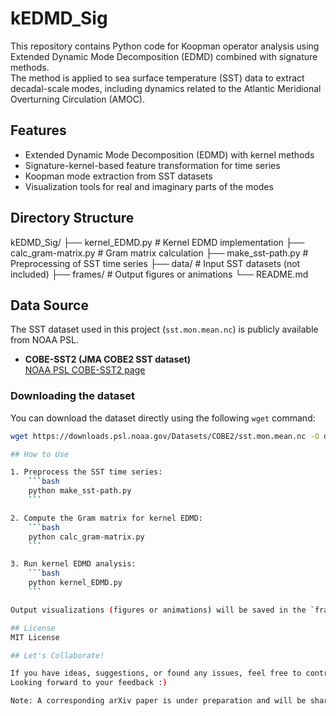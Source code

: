 # kEDMD_Sig

This repository contains Python code for Koopman operator analysis using Extended Dynamic Mode Decomposition (EDMD) combined with signature methods.  
The method is applied to sea surface temperature (SST) data to extract decadal-scale modes, including dynamics related to the Atlantic Meridional Overturning Circulation (AMOC).

## Features
- Extended Dynamic Mode Decomposition (EDMD) with kernel methods
- Signature-kernel-based feature transformation for time series
- Koopman mode extraction from SST datasets
- Visualization tools for real and imaginary parts of the modes

## Directory Structure
kEDMD_Sig/
├── kernel_EDMD.py          # Kernel EDMD implementation
├── calc_gram-matrix.py     # Gram matrix calculation
├── make_sst-path.py        # Preprocessing of SST time series
├── data/                   # Input SST datasets (not included)
├── frames/                 # Output figures or animations
└── README.md

## Data Source

The SST dataset used in this project (`sst.mon.mean.nc`) is publicly available from NOAA PSL.

- **COBE-SST2 (JMA COBE2 SST dataset)**  
  [NOAA PSL COBE-SST2 page](https://psl.noaa.gov/data/gridded/data.cobe2.html)

### Downloading the dataset

You can download the dataset directly using the following `wget` command:

```bash
wget https://downloads.psl.noaa.gov/Datasets/COBE2/sst.mon.mean.nc -O data/sst.mon.mean.nc

## How to Use

1. Preprocess the SST time series:
    ```bash
    python make_sst-path.py
    ```

2. Compute the Gram matrix for kernel EDMD:
    ```bash
    python calc_gram-matrix.py
    ```

3. Run kernel EDMD analysis:
    ```bash
    python kernel_EDMD.py
    ```

Output visualizations (figures or animations) will be saved in the `frames/` directory.

## License
MIT License

## Let's Collaborate!

If you have ideas, suggestions, or found any issues, feel free to contribute or leave a comment!  
Looking forward to your feedback :)

Note: A corresponding arXiv paper is under preparation and will be shared here soon.
